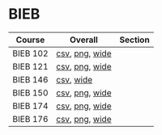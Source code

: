 # BIEB

| Course | Overall | Section |
| ------ | ------- | ------- |
| BIEB 102 | [csv](https://github.com/UCSD-Historical-Enrollment-Data/2024Fall/blob/main/overall/BIEB%20102.csv), [png](https://raw.githubusercontent.com/UCSD-Historical-Enrollment-Data/2024Fall/main/plot_overall/BIEB%20102.png), [wide](https://raw.githubusercontent.com/UCSD-Historical-Enrollment-Data/2024Fall/main/plot_overall_wide/BIEB%20102.png) |  |
| BIEB 121 | [csv](https://github.com/UCSD-Historical-Enrollment-Data/2024Fall/blob/main/overall/BIEB%20121.csv), [png](https://raw.githubusercontent.com/UCSD-Historical-Enrollment-Data/2024Fall/main/plot_overall/BIEB%20121.png), [wide](https://raw.githubusercontent.com/UCSD-Historical-Enrollment-Data/2024Fall/main/plot_overall_wide/BIEB%20121.png) |  |
| BIEB 146 | [csv](https://github.com/UCSD-Historical-Enrollment-Data/2024Fall/blob/main/overall/BIEB%20146.csv), [wide](https://raw.githubusercontent.com/UCSD-Historical-Enrollment-Data/2024Fall/main/plot_overall_wide/BIEB%20146.png) |  |
| BIEB 150 | [csv](https://github.com/UCSD-Historical-Enrollment-Data/2024Fall/blob/main/overall/BIEB%20150.csv), [png](https://raw.githubusercontent.com/UCSD-Historical-Enrollment-Data/2024Fall/main/plot_overall/BIEB%20150.png), [wide](https://raw.githubusercontent.com/UCSD-Historical-Enrollment-Data/2024Fall/main/plot_overall_wide/BIEB%20150.png) |  |
| BIEB 174 | [csv](https://github.com/UCSD-Historical-Enrollment-Data/2024Fall/blob/main/overall/BIEB%20174.csv), [png](https://raw.githubusercontent.com/UCSD-Historical-Enrollment-Data/2024Fall/main/plot_overall/BIEB%20174.png), [wide](https://raw.githubusercontent.com/UCSD-Historical-Enrollment-Data/2024Fall/main/plot_overall_wide/BIEB%20174.png) |  |
| BIEB 176 | [csv](https://github.com/UCSD-Historical-Enrollment-Data/2024Fall/blob/main/overall/BIEB%20176.csv), [png](https://raw.githubusercontent.com/UCSD-Historical-Enrollment-Data/2024Fall/main/plot_overall/BIEB%20176.png), [wide](https://raw.githubusercontent.com/UCSD-Historical-Enrollment-Data/2024Fall/main/plot_overall_wide/BIEB%20176.png) |  |
